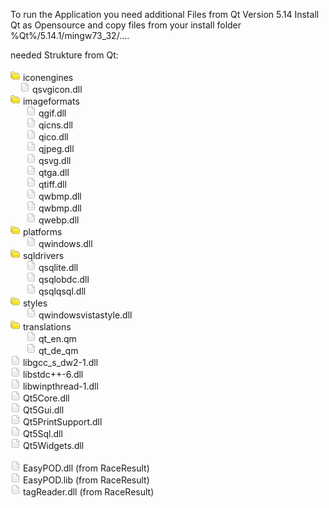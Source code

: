 To run the Application you need additional Files from Qt Version 5.14
Install Qt as Opensource and copy files from your install folder %Qt%/5.14.1/mingw73_32/....

needed Strukture from Qt:
<br/><br/>
<img src="readme_img/1_050.png"/> iconengines<br/>
  <img src="readme_img/1_041.png" style="margin-left:15px;"/> qsvgicon.dll<br/>
<img src="readme_img/1_050.png"/> imageformats<br/>
  <img src="readme_img/1_041.png" style="margin-left:25px;"/> qgif.dll<br/>
  <img src="readme_img/1_041.png" style="margin-left:25px;"/> qicns.dll<br/>
  <img src="readme_img/1_041.png" style="margin-left:25px;"/> qico.dll<br/>
  <img src="readme_img/1_041.png" style="margin-left:25px;"/> qjpeg.dll<br/>
  <img src="readme_img/1_041.png" style="margin-left:25px;"/> qsvg.dll<br/>
  <img src="readme_img/1_041.png" style="margin-left:25px;"/> qtga.dll<br/>
  <img src="readme_img/1_041.png" style="margin-left:25px;"/> qtiff.dll<br/>
  <img src="readme_img/1_041.png" style="margin-left:25px;"/> qwbmp.dll<br/>
  <img src="readme_img/1_041.png" style="margin-left:25px;"/> qwbmp.dll<br/>
  <img src="readme_img/1_041.png" style="margin-left:25px;"/> qwebp.dll<br/>
<img src="readme_img/1_050.png"/> platforms<br/>
  <img src="readme_img/1_041.png" style="margin-left:25px;"/> qwindows.dll<br/>
<img src="readme_img/1_050.png"/> sqldrivers<br/>
  <img src="readme_img/1_041.png" style="margin-left:25px;"/> qsqlite.dll<br/>
  <img src="readme_img/1_041.png" style="margin-left:25px;"/> qsqlobdc.dll<br/>
  <img src="readme_img/1_041.png" style="margin-left:25px;"/> qsqlqsql.dll<br/>
<img src="readme_img/1_050.png"/> styles<br/>
  <img src="readme_img/1_041.png" style="margin-left:25px;"/> qwindowsvistastyle.dll<br/>
<img src="readme_img/1_050.png"/> translations<br/>
  <img src="readme_img/1_041.png" style="margin-left:25px;"/> qt_en.qm<br/>
  <img src="readme_img/1_041.png" style="margin-left:25px;"/> qt_de_qm<br/>
<img src="readme_img/1_041.png"/> libgcc_s_dw2-1.dll<br/>
<img src="readme_img/1_041.png"/> libstdc++-6.dll<br/>
<img src="readme_img/1_041.png"/> libwinpthread-1.dll<br/>
<img src="readme_img/1_041.png"/> Qt5Core.dll<br/>
<img src="readme_img/1_041.png"/> Qt5Gui.dll<br/>
<img src="readme_img/1_041.png"/> Qt5PrintSupport.dll<br/>
<img src="readme_img/1_041.png"/> Qt5Sql.dll<br/>
<img src="readme_img/1_041.png"/> Qt5Widgets.dll<br/>
<br/>
<img src="readme_img/1_041.png"/> EasyPOD.dll (from RaceResult)<br/>
<img src="readme_img/1_041.png"/> EasyPOD.lib (from RaceResult)<br/>
<img src="readme_img/1_041.png"/> tagReader.dll (from RaceResult)<br/>
